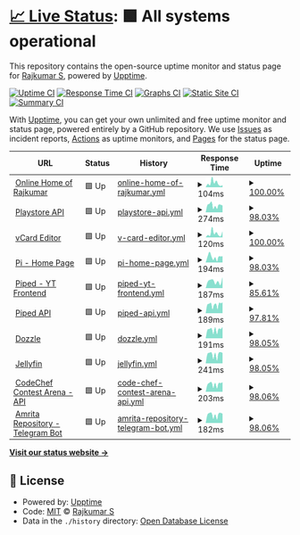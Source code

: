 # [📈 Live Status](https://status.rajkumaar.co.in): <!--live status--> **🟩 All systems operational**

This repository contains the open-source uptime monitor and status page for [Rajkumar S](https://rajkumaar.co.in), powered by [Upptime](https://github.com/upptime/upptime).

[![Uptime CI](https://github.com/rajkumaar23/status/workflows/Uptime%20CI/badge.svg)](https://github.com/rajkumaar23/status/actions?query=workflow%3A%22Uptime+CI%22)
[![Response Time CI](https://github.com/rajkumaar23/status/workflows/Response%20Time%20CI/badge.svg)](https://github.com/rajkumaar23/status/actions?query=workflow%3A%22Response+Time+CI%22)
[![Graphs CI](https://github.com/rajkumaar23/status/workflows/Graphs%20CI/badge.svg)](https://github.com/rajkumaar23/status/actions?query=workflow%3A%22Graphs+CI%22)
[![Static Site CI](https://github.com/rajkumaar23/status/workflows/Static%20Site%20CI/badge.svg)](https://github.com/rajkumaar23/status/actions?query=workflow%3A%22Static+Site+CI%22)
[![Summary CI](https://github.com/rajkumaar23/status/workflows/Summary%20CI/badge.svg)](https://github.com/rajkumaar23/status/actions?query=workflow%3A%22Summary+CI%22)

With [Upptime](https://upptime.js.org), you can get your own unlimited and free uptime monitor and status page, powered entirely by a GitHub repository. We use [Issues](https://github.com/rajkumaar23/status/issues) as incident reports, [Actions](https://github.com/rajkumaar23/status/actions) as uptime monitors, and [Pages](https://status.rajkumaar.co.in) for the status page.

<!--start: status pages-->
<!-- This summary is generated by Upptime (https://github.com/upptime/upptime) -->
<!-- Do not edit this manually, your changes will be overwritten -->
<!-- prettier-ignore -->
| URL | Status | History | Response Time | Uptime |
| --- | ------ | ------- | ------------- | ------ |
| <img alt="" src="https://icons.duckduckgo.com/ip3/rajkumaar.co.in.ico" height="13"> [Online Home of Rajkumar](https://rajkumaar.co.in) | 🟩 Up | [online-home-of-rajkumar.yml](https://github.com/rajkumaar23/status/commits/HEAD/history/online-home-of-rajkumar.yml) | <details><summary><img alt="Response time graph" src="./graphs/online-home-of-rajkumar/response-time-week.png" height="20"> 104ms</summary><br><a href="https://status.rajkumaar.co.in/history/online-home-of-rajkumar"><img alt="Response time 110" src="https://img.shields.io/endpoint?url=https%3A%2F%2Fraw.githubusercontent.com%2Frajkumaar23%2Fstatus%2FHEAD%2Fapi%2Fonline-home-of-rajkumar%2Fresponse-time.json"></a><br><a href="https://status.rajkumaar.co.in/history/online-home-of-rajkumar"><img alt="24-hour response time 43" src="https://img.shields.io/endpoint?url=https%3A%2F%2Fraw.githubusercontent.com%2Frajkumaar23%2Fstatus%2FHEAD%2Fapi%2Fonline-home-of-rajkumar%2Fresponse-time-day.json"></a><br><a href="https://status.rajkumaar.co.in/history/online-home-of-rajkumar"><img alt="7-day response time 104" src="https://img.shields.io/endpoint?url=https%3A%2F%2Fraw.githubusercontent.com%2Frajkumaar23%2Fstatus%2FHEAD%2Fapi%2Fonline-home-of-rajkumar%2Fresponse-time-week.json"></a><br><a href="https://status.rajkumaar.co.in/history/online-home-of-rajkumar"><img alt="30-day response time 110" src="https://img.shields.io/endpoint?url=https%3A%2F%2Fraw.githubusercontent.com%2Frajkumaar23%2Fstatus%2FHEAD%2Fapi%2Fonline-home-of-rajkumar%2Fresponse-time-month.json"></a><br><a href="https://status.rajkumaar.co.in/history/online-home-of-rajkumar"><img alt="1-year response time 110" src="https://img.shields.io/endpoint?url=https%3A%2F%2Fraw.githubusercontent.com%2Frajkumaar23%2Fstatus%2FHEAD%2Fapi%2Fonline-home-of-rajkumar%2Fresponse-time-year.json"></a></details> | <details><summary><a href="https://status.rajkumaar.co.in/history/online-home-of-rajkumar">100.00%</a></summary><a href="https://status.rajkumaar.co.in/history/online-home-of-rajkumar"><img alt="All-time uptime 99.99%" src="https://img.shields.io/endpoint?url=https%3A%2F%2Fraw.githubusercontent.com%2Frajkumaar23%2Fstatus%2FHEAD%2Fapi%2Fonline-home-of-rajkumar%2Fuptime.json"></a><br><a href="https://status.rajkumaar.co.in/history/online-home-of-rajkumar"><img alt="24-hour uptime 100.00%" src="https://img.shields.io/endpoint?url=https%3A%2F%2Fraw.githubusercontent.com%2Frajkumaar23%2Fstatus%2FHEAD%2Fapi%2Fonline-home-of-rajkumar%2Fuptime-day.json"></a><br><a href="https://status.rajkumaar.co.in/history/online-home-of-rajkumar"><img alt="7-day uptime 100.00%" src="https://img.shields.io/endpoint?url=https%3A%2F%2Fraw.githubusercontent.com%2Frajkumaar23%2Fstatus%2FHEAD%2Fapi%2Fonline-home-of-rajkumar%2Fuptime-week.json"></a><br><a href="https://status.rajkumaar.co.in/history/online-home-of-rajkumar"><img alt="30-day uptime 100.00%" src="https://img.shields.io/endpoint?url=https%3A%2F%2Fraw.githubusercontent.com%2Frajkumaar23%2Fstatus%2FHEAD%2Fapi%2Fonline-home-of-rajkumar%2Fuptime-month.json"></a><br><a href="https://status.rajkumaar.co.in/history/online-home-of-rajkumar"><img alt="1-year uptime 99.99%" src="https://img.shields.io/endpoint?url=https%3A%2F%2Fraw.githubusercontent.com%2Frajkumaar23%2Fstatus%2FHEAD%2Fapi%2Fonline-home-of-rajkumar%2Fuptime-year.json"></a></details>
| <img alt="" src="https://www.gstatic.com/android/market_images/web/favicon_v3.ico" height="13"> [Playstore API](https://api-playstore.rajkumaar.co.in/json?id=in.co.rajkumaar.amritarepo) | 🟩 Up | [playstore-api.yml](https://github.com/rajkumaar23/status/commits/HEAD/history/playstore-api.yml) | <details><summary><img alt="Response time graph" src="./graphs/playstore-api/response-time-week.png" height="20"> 274ms</summary><br><a href="https://status.rajkumaar.co.in/history/playstore-api"><img alt="Response time 2072" src="https://img.shields.io/endpoint?url=https%3A%2F%2Fraw.githubusercontent.com%2Frajkumaar23%2Fstatus%2FHEAD%2Fapi%2Fplaystore-api%2Fresponse-time.json"></a><br><a href="https://status.rajkumaar.co.in/history/playstore-api"><img alt="24-hour response time 284" src="https://img.shields.io/endpoint?url=https%3A%2F%2Fraw.githubusercontent.com%2Frajkumaar23%2Fstatus%2FHEAD%2Fapi%2Fplaystore-api%2Fresponse-time-day.json"></a><br><a href="https://status.rajkumaar.co.in/history/playstore-api"><img alt="7-day response time 274" src="https://img.shields.io/endpoint?url=https%3A%2F%2Fraw.githubusercontent.com%2Frajkumaar23%2Fstatus%2FHEAD%2Fapi%2Fplaystore-api%2Fresponse-time-week.json"></a><br><a href="https://status.rajkumaar.co.in/history/playstore-api"><img alt="30-day response time 272" src="https://img.shields.io/endpoint?url=https%3A%2F%2Fraw.githubusercontent.com%2Frajkumaar23%2Fstatus%2FHEAD%2Fapi%2Fplaystore-api%2Fresponse-time-month.json"></a><br><a href="https://status.rajkumaar.co.in/history/playstore-api"><img alt="1-year response time 2072" src="https://img.shields.io/endpoint?url=https%3A%2F%2Fraw.githubusercontent.com%2Frajkumaar23%2Fstatus%2FHEAD%2Fapi%2Fplaystore-api%2Fresponse-time-year.json"></a></details> | <details><summary><a href="https://status.rajkumaar.co.in/history/playstore-api">98.03%</a></summary><a href="https://status.rajkumaar.co.in/history/playstore-api"><img alt="All-time uptime 64.22%" src="https://img.shields.io/endpoint?url=https%3A%2F%2Fraw.githubusercontent.com%2Frajkumaar23%2Fstatus%2FHEAD%2Fapi%2Fplaystore-api%2Fuptime.json"></a><br><a href="https://status.rajkumaar.co.in/history/playstore-api"><img alt="24-hour uptime 100.00%" src="https://img.shields.io/endpoint?url=https%3A%2F%2Fraw.githubusercontent.com%2Frajkumaar23%2Fstatus%2FHEAD%2Fapi%2Fplaystore-api%2Fuptime-day.json"></a><br><a href="https://status.rajkumaar.co.in/history/playstore-api"><img alt="7-day uptime 98.03%" src="https://img.shields.io/endpoint?url=https%3A%2F%2Fraw.githubusercontent.com%2Frajkumaar23%2Fstatus%2FHEAD%2Fapi%2Fplaystore-api%2Fuptime-week.json"></a><br><a href="https://status.rajkumaar.co.in/history/playstore-api"><img alt="30-day uptime 99.55%" src="https://img.shields.io/endpoint?url=https%3A%2F%2Fraw.githubusercontent.com%2Frajkumaar23%2Fstatus%2FHEAD%2Fapi%2Fplaystore-api%2Fuptime-month.json"></a><br><a href="https://status.rajkumaar.co.in/history/playstore-api"><img alt="1-year uptime 64.22%" src="https://img.shields.io/endpoint?url=https%3A%2F%2Fraw.githubusercontent.com%2Frajkumaar23%2Fstatus%2FHEAD%2Fapi%2Fplaystore-api%2Fuptime-year.json"></a></details>
| <img alt="" src="https://icons.duckduckgo.com/ip3/vcard-editor.rajkumaar.co.in.ico" height="13"> [vCard Editor](https://vcard-editor.rajkumaar.co.in) | 🟩 Up | [v-card-editor.yml](https://github.com/rajkumaar23/status/commits/HEAD/history/v-card-editor.yml) | <details><summary><img alt="Response time graph" src="./graphs/v-card-editor/response-time-week.png" height="20"> 120ms</summary><br><a href="https://status.rajkumaar.co.in/history/v-card-editor"><img alt="Response time 110" src="https://img.shields.io/endpoint?url=https%3A%2F%2Fraw.githubusercontent.com%2Frajkumaar23%2Fstatus%2FHEAD%2Fapi%2Fv-card-editor%2Fresponse-time.json"></a><br><a href="https://status.rajkumaar.co.in/history/v-card-editor"><img alt="24-hour response time 105" src="https://img.shields.io/endpoint?url=https%3A%2F%2Fraw.githubusercontent.com%2Frajkumaar23%2Fstatus%2FHEAD%2Fapi%2Fv-card-editor%2Fresponse-time-day.json"></a><br><a href="https://status.rajkumaar.co.in/history/v-card-editor"><img alt="7-day response time 120" src="https://img.shields.io/endpoint?url=https%3A%2F%2Fraw.githubusercontent.com%2Frajkumaar23%2Fstatus%2FHEAD%2Fapi%2Fv-card-editor%2Fresponse-time-week.json"></a><br><a href="https://status.rajkumaar.co.in/history/v-card-editor"><img alt="30-day response time 96" src="https://img.shields.io/endpoint?url=https%3A%2F%2Fraw.githubusercontent.com%2Frajkumaar23%2Fstatus%2FHEAD%2Fapi%2Fv-card-editor%2Fresponse-time-month.json"></a><br><a href="https://status.rajkumaar.co.in/history/v-card-editor"><img alt="1-year response time 110" src="https://img.shields.io/endpoint?url=https%3A%2F%2Fraw.githubusercontent.com%2Frajkumaar23%2Fstatus%2FHEAD%2Fapi%2Fv-card-editor%2Fresponse-time-year.json"></a></details> | <details><summary><a href="https://status.rajkumaar.co.in/history/v-card-editor">100.00%</a></summary><a href="https://status.rajkumaar.co.in/history/v-card-editor"><img alt="All-time uptime 100.00%" src="https://img.shields.io/endpoint?url=https%3A%2F%2Fraw.githubusercontent.com%2Frajkumaar23%2Fstatus%2FHEAD%2Fapi%2Fv-card-editor%2Fuptime.json"></a><br><a href="https://status.rajkumaar.co.in/history/v-card-editor"><img alt="24-hour uptime 100.00%" src="https://img.shields.io/endpoint?url=https%3A%2F%2Fraw.githubusercontent.com%2Frajkumaar23%2Fstatus%2FHEAD%2Fapi%2Fv-card-editor%2Fuptime-day.json"></a><br><a href="https://status.rajkumaar.co.in/history/v-card-editor"><img alt="7-day uptime 100.00%" src="https://img.shields.io/endpoint?url=https%3A%2F%2Fraw.githubusercontent.com%2Frajkumaar23%2Fstatus%2FHEAD%2Fapi%2Fv-card-editor%2Fuptime-week.json"></a><br><a href="https://status.rajkumaar.co.in/history/v-card-editor"><img alt="30-day uptime 100.00%" src="https://img.shields.io/endpoint?url=https%3A%2F%2Fraw.githubusercontent.com%2Frajkumaar23%2Fstatus%2FHEAD%2Fapi%2Fv-card-editor%2Fuptime-month.json"></a><br><a href="https://status.rajkumaar.co.in/history/v-card-editor"><img alt="1-year uptime 100.00%" src="https://img.shields.io/endpoint?url=https%3A%2F%2Fraw.githubusercontent.com%2Frajkumaar23%2Fstatus%2FHEAD%2Fapi%2Fv-card-editor%2Fuptime-year.json"></a></details>
| <img alt="" src="https://pi.rajkumaar.co.in/favicon.ico" height="13"> [Pi - Home Page](https://pi.rajkumaar.co.in) | 🟩 Up | [pi-home-page.yml](https://github.com/rajkumaar23/status/commits/HEAD/history/pi-home-page.yml) | <details><summary><img alt="Response time graph" src="./graphs/pi-home-page/response-time-week.png" height="20"> 194ms</summary><br><a href="https://status.rajkumaar.co.in/history/pi-home-page"><img alt="Response time 185" src="https://img.shields.io/endpoint?url=https%3A%2F%2Fraw.githubusercontent.com%2Frajkumaar23%2Fstatus%2FHEAD%2Fapi%2Fpi-home-page%2Fresponse-time.json"></a><br><a href="https://status.rajkumaar.co.in/history/pi-home-page"><img alt="24-hour response time 217" src="https://img.shields.io/endpoint?url=https%3A%2F%2Fraw.githubusercontent.com%2Frajkumaar23%2Fstatus%2FHEAD%2Fapi%2Fpi-home-page%2Fresponse-time-day.json"></a><br><a href="https://status.rajkumaar.co.in/history/pi-home-page"><img alt="7-day response time 194" src="https://img.shields.io/endpoint?url=https%3A%2F%2Fraw.githubusercontent.com%2Frajkumaar23%2Fstatus%2FHEAD%2Fapi%2Fpi-home-page%2Fresponse-time-week.json"></a><br><a href="https://status.rajkumaar.co.in/history/pi-home-page"><img alt="30-day response time 185" src="https://img.shields.io/endpoint?url=https%3A%2F%2Fraw.githubusercontent.com%2Frajkumaar23%2Fstatus%2FHEAD%2Fapi%2Fpi-home-page%2Fresponse-time-month.json"></a><br><a href="https://status.rajkumaar.co.in/history/pi-home-page"><img alt="1-year response time 185" src="https://img.shields.io/endpoint?url=https%3A%2F%2Fraw.githubusercontent.com%2Frajkumaar23%2Fstatus%2FHEAD%2Fapi%2Fpi-home-page%2Fresponse-time-year.json"></a></details> | <details><summary><a href="https://status.rajkumaar.co.in/history/pi-home-page">98.03%</a></summary><a href="https://status.rajkumaar.co.in/history/pi-home-page"><img alt="All-time uptime 99.51%" src="https://img.shields.io/endpoint?url=https%3A%2F%2Fraw.githubusercontent.com%2Frajkumaar23%2Fstatus%2FHEAD%2Fapi%2Fpi-home-page%2Fuptime.json"></a><br><a href="https://status.rajkumaar.co.in/history/pi-home-page"><img alt="24-hour uptime 100.00%" src="https://img.shields.io/endpoint?url=https%3A%2F%2Fraw.githubusercontent.com%2Frajkumaar23%2Fstatus%2FHEAD%2Fapi%2Fpi-home-page%2Fuptime-day.json"></a><br><a href="https://status.rajkumaar.co.in/history/pi-home-page"><img alt="7-day uptime 98.03%" src="https://img.shields.io/endpoint?url=https%3A%2F%2Fraw.githubusercontent.com%2Frajkumaar23%2Fstatus%2FHEAD%2Fapi%2Fpi-home-page%2Fuptime-week.json"></a><br><a href="https://status.rajkumaar.co.in/history/pi-home-page"><img alt="30-day uptime 99.51%" src="https://img.shields.io/endpoint?url=https%3A%2F%2Fraw.githubusercontent.com%2Frajkumaar23%2Fstatus%2FHEAD%2Fapi%2Fpi-home-page%2Fuptime-month.json"></a><br><a href="https://status.rajkumaar.co.in/history/pi-home-page"><img alt="1-year uptime 99.51%" src="https://img.shields.io/endpoint?url=https%3A%2F%2Fraw.githubusercontent.com%2Frajkumaar23%2Fstatus%2FHEAD%2Fapi%2Fpi-home-page%2Fuptime-year.json"></a></details>
| <img alt="" src="https://yt.rajkumaar.co.in/favicon.ico" height="13"> [Piped - YT Frontend](https://yt.rajkumaar.co.in/trending) | 🟩 Up | [piped-yt-frontend.yml](https://github.com/rajkumaar23/status/commits/HEAD/history/piped-yt-frontend.yml) | <details><summary><img alt="Response time graph" src="./graphs/piped-yt-frontend/response-time-week.png" height="20"> 187ms</summary><br><a href="https://status.rajkumaar.co.in/history/piped-yt-frontend"><img alt="Response time 198" src="https://img.shields.io/endpoint?url=https%3A%2F%2Fraw.githubusercontent.com%2Frajkumaar23%2Fstatus%2FHEAD%2Fapi%2Fpiped-yt-frontend%2Fresponse-time.json"></a><br><a href="https://status.rajkumaar.co.in/history/piped-yt-frontend"><img alt="24-hour response time 214" src="https://img.shields.io/endpoint?url=https%3A%2F%2Fraw.githubusercontent.com%2Frajkumaar23%2Fstatus%2FHEAD%2Fapi%2Fpiped-yt-frontend%2Fresponse-time-day.json"></a><br><a href="https://status.rajkumaar.co.in/history/piped-yt-frontend"><img alt="7-day response time 187" src="https://img.shields.io/endpoint?url=https%3A%2F%2Fraw.githubusercontent.com%2Frajkumaar23%2Fstatus%2FHEAD%2Fapi%2Fpiped-yt-frontend%2Fresponse-time-week.json"></a><br><a href="https://status.rajkumaar.co.in/history/piped-yt-frontend"><img alt="30-day response time 198" src="https://img.shields.io/endpoint?url=https%3A%2F%2Fraw.githubusercontent.com%2Frajkumaar23%2Fstatus%2FHEAD%2Fapi%2Fpiped-yt-frontend%2Fresponse-time-month.json"></a><br><a href="https://status.rajkumaar.co.in/history/piped-yt-frontend"><img alt="1-year response time 198" src="https://img.shields.io/endpoint?url=https%3A%2F%2Fraw.githubusercontent.com%2Frajkumaar23%2Fstatus%2FHEAD%2Fapi%2Fpiped-yt-frontend%2Fresponse-time-year.json"></a></details> | <details><summary><a href="https://status.rajkumaar.co.in/history/piped-yt-frontend">85.61%</a></summary><a href="https://status.rajkumaar.co.in/history/piped-yt-frontend"><img alt="All-time uptime 96.43%" src="https://img.shields.io/endpoint?url=https%3A%2F%2Fraw.githubusercontent.com%2Frajkumaar23%2Fstatus%2FHEAD%2Fapi%2Fpiped-yt-frontend%2Fuptime.json"></a><br><a href="https://status.rajkumaar.co.in/history/piped-yt-frontend"><img alt="24-hour uptime 13.01%" src="https://img.shields.io/endpoint?url=https%3A%2F%2Fraw.githubusercontent.com%2Frajkumaar23%2Fstatus%2FHEAD%2Fapi%2Fpiped-yt-frontend%2Fuptime-day.json"></a><br><a href="https://status.rajkumaar.co.in/history/piped-yt-frontend"><img alt="7-day uptime 85.61%" src="https://img.shields.io/endpoint?url=https%3A%2F%2Fraw.githubusercontent.com%2Frajkumaar23%2Fstatus%2FHEAD%2Fapi%2Fpiped-yt-frontend%2Fuptime-week.json"></a><br><a href="https://status.rajkumaar.co.in/history/piped-yt-frontend"><img alt="30-day uptime 96.43%" src="https://img.shields.io/endpoint?url=https%3A%2F%2Fraw.githubusercontent.com%2Frajkumaar23%2Fstatus%2FHEAD%2Fapi%2Fpiped-yt-frontend%2Fuptime-month.json"></a><br><a href="https://status.rajkumaar.co.in/history/piped-yt-frontend"><img alt="1-year uptime 96.43%" src="https://img.shields.io/endpoint?url=https%3A%2F%2Fraw.githubusercontent.com%2Frajkumaar23%2Fstatus%2FHEAD%2Fapi%2Fpiped-yt-frontend%2Fuptime-year.json"></a></details>
| <img alt="" src="https://yt.rajkumaar.co.in/favicon.ico" height="13"> [Piped API](https://api.yt.rajkumaar.co.in/healthcheck) | 🟩 Up | [piped-api.yml](https://github.com/rajkumaar23/status/commits/HEAD/history/piped-api.yml) | <details><summary><img alt="Response time graph" src="./graphs/piped-api/response-time-week.png" height="20"> 189ms</summary><br><a href="https://status.rajkumaar.co.in/history/piped-api"><img alt="Response time 190" src="https://img.shields.io/endpoint?url=https%3A%2F%2Fraw.githubusercontent.com%2Frajkumaar23%2Fstatus%2FHEAD%2Fapi%2Fpiped-api%2Fresponse-time.json"></a><br><a href="https://status.rajkumaar.co.in/history/piped-api"><img alt="24-hour response time 231" src="https://img.shields.io/endpoint?url=https%3A%2F%2Fraw.githubusercontent.com%2Frajkumaar23%2Fstatus%2FHEAD%2Fapi%2Fpiped-api%2Fresponse-time-day.json"></a><br><a href="https://status.rajkumaar.co.in/history/piped-api"><img alt="7-day response time 189" src="https://img.shields.io/endpoint?url=https%3A%2F%2Fraw.githubusercontent.com%2Frajkumaar23%2Fstatus%2FHEAD%2Fapi%2Fpiped-api%2Fresponse-time-week.json"></a><br><a href="https://status.rajkumaar.co.in/history/piped-api"><img alt="30-day response time 190" src="https://img.shields.io/endpoint?url=https%3A%2F%2Fraw.githubusercontent.com%2Frajkumaar23%2Fstatus%2FHEAD%2Fapi%2Fpiped-api%2Fresponse-time-month.json"></a><br><a href="https://status.rajkumaar.co.in/history/piped-api"><img alt="1-year response time 190" src="https://img.shields.io/endpoint?url=https%3A%2F%2Fraw.githubusercontent.com%2Frajkumaar23%2Fstatus%2FHEAD%2Fapi%2Fpiped-api%2Fresponse-time-year.json"></a></details> | <details><summary><a href="https://status.rajkumaar.co.in/history/piped-api">97.81%</a></summary><a href="https://status.rajkumaar.co.in/history/piped-api"><img alt="All-time uptime 99.46%" src="https://img.shields.io/endpoint?url=https%3A%2F%2Fraw.githubusercontent.com%2Frajkumaar23%2Fstatus%2FHEAD%2Fapi%2Fpiped-api%2Fuptime.json"></a><br><a href="https://status.rajkumaar.co.in/history/piped-api"><img alt="24-hour uptime 100.00%" src="https://img.shields.io/endpoint?url=https%3A%2F%2Fraw.githubusercontent.com%2Frajkumaar23%2Fstatus%2FHEAD%2Fapi%2Fpiped-api%2Fuptime-day.json"></a><br><a href="https://status.rajkumaar.co.in/history/piped-api"><img alt="7-day uptime 97.81%" src="https://img.shields.io/endpoint?url=https%3A%2F%2Fraw.githubusercontent.com%2Frajkumaar23%2Fstatus%2FHEAD%2Fapi%2Fpiped-api%2Fuptime-week.json"></a><br><a href="https://status.rajkumaar.co.in/history/piped-api"><img alt="30-day uptime 99.46%" src="https://img.shields.io/endpoint?url=https%3A%2F%2Fraw.githubusercontent.com%2Frajkumaar23%2Fstatus%2FHEAD%2Fapi%2Fpiped-api%2Fuptime-month.json"></a><br><a href="https://status.rajkumaar.co.in/history/piped-api"><img alt="1-year uptime 99.46%" src="https://img.shields.io/endpoint?url=https%3A%2F%2Fraw.githubusercontent.com%2Frajkumaar23%2Fstatus%2FHEAD%2Fapi%2Fpiped-api%2Fuptime-year.json"></a></details>
| <img alt="" src="https://dozzle.dev/favicon.ico" height="13"> [Dozzle](https://dozzle.rajkumaar.co.in/healthcheck) | 🟩 Up | [dozzle.yml](https://github.com/rajkumaar23/status/commits/HEAD/history/dozzle.yml) | <details><summary><img alt="Response time graph" src="./graphs/dozzle/response-time-week.png" height="20"> 191ms</summary><br><a href="https://status.rajkumaar.co.in/history/dozzle"><img alt="Response time 190" src="https://img.shields.io/endpoint?url=https%3A%2F%2Fraw.githubusercontent.com%2Frajkumaar23%2Fstatus%2FHEAD%2Fapi%2Fdozzle%2Fresponse-time.json"></a><br><a href="https://status.rajkumaar.co.in/history/dozzle"><img alt="24-hour response time 227" src="https://img.shields.io/endpoint?url=https%3A%2F%2Fraw.githubusercontent.com%2Frajkumaar23%2Fstatus%2FHEAD%2Fapi%2Fdozzle%2Fresponse-time-day.json"></a><br><a href="https://status.rajkumaar.co.in/history/dozzle"><img alt="7-day response time 191" src="https://img.shields.io/endpoint?url=https%3A%2F%2Fraw.githubusercontent.com%2Frajkumaar23%2Fstatus%2FHEAD%2Fapi%2Fdozzle%2Fresponse-time-week.json"></a><br><a href="https://status.rajkumaar.co.in/history/dozzle"><img alt="30-day response time 190" src="https://img.shields.io/endpoint?url=https%3A%2F%2Fraw.githubusercontent.com%2Frajkumaar23%2Fstatus%2FHEAD%2Fapi%2Fdozzle%2Fresponse-time-month.json"></a><br><a href="https://status.rajkumaar.co.in/history/dozzle"><img alt="1-year response time 190" src="https://img.shields.io/endpoint?url=https%3A%2F%2Fraw.githubusercontent.com%2Frajkumaar23%2Fstatus%2FHEAD%2Fapi%2Fdozzle%2Fresponse-time-year.json"></a></details> | <details><summary><a href="https://status.rajkumaar.co.in/history/dozzle">98.05%</a></summary><a href="https://status.rajkumaar.co.in/history/dozzle"><img alt="All-time uptime 99.52%" src="https://img.shields.io/endpoint?url=https%3A%2F%2Fraw.githubusercontent.com%2Frajkumaar23%2Fstatus%2FHEAD%2Fapi%2Fdozzle%2Fuptime.json"></a><br><a href="https://status.rajkumaar.co.in/history/dozzle"><img alt="24-hour uptime 100.00%" src="https://img.shields.io/endpoint?url=https%3A%2F%2Fraw.githubusercontent.com%2Frajkumaar23%2Fstatus%2FHEAD%2Fapi%2Fdozzle%2Fuptime-day.json"></a><br><a href="https://status.rajkumaar.co.in/history/dozzle"><img alt="7-day uptime 98.05%" src="https://img.shields.io/endpoint?url=https%3A%2F%2Fraw.githubusercontent.com%2Frajkumaar23%2Fstatus%2FHEAD%2Fapi%2Fdozzle%2Fuptime-week.json"></a><br><a href="https://status.rajkumaar.co.in/history/dozzle"><img alt="30-day uptime 99.52%" src="https://img.shields.io/endpoint?url=https%3A%2F%2Fraw.githubusercontent.com%2Frajkumaar23%2Fstatus%2FHEAD%2Fapi%2Fdozzle%2Fuptime-month.json"></a><br><a href="https://status.rajkumaar.co.in/history/dozzle"><img alt="1-year uptime 99.52%" src="https://img.shields.io/endpoint?url=https%3A%2F%2Fraw.githubusercontent.com%2Frajkumaar23%2Fstatus%2FHEAD%2Fapi%2Fdozzle%2Fuptime-year.json"></a></details>
| <img alt="" src="https://jellyfin.org/images/favicon.ico" height="13"> [Jellyfin](https://jellyfin.rajkumaar.co.in) | 🟩 Up | [jellyfin.yml](https://github.com/rajkumaar23/status/commits/HEAD/history/jellyfin.yml) | <details><summary><img alt="Response time graph" src="./graphs/jellyfin/response-time-week.png" height="20"> 241ms</summary><br><a href="https://status.rajkumaar.co.in/history/jellyfin"><img alt="Response time 241" src="https://img.shields.io/endpoint?url=https%3A%2F%2Fraw.githubusercontent.com%2Frajkumaar23%2Fstatus%2FHEAD%2Fapi%2Fjellyfin%2Fresponse-time.json"></a><br><a href="https://status.rajkumaar.co.in/history/jellyfin"><img alt="24-hour response time 288" src="https://img.shields.io/endpoint?url=https%3A%2F%2Fraw.githubusercontent.com%2Frajkumaar23%2Fstatus%2FHEAD%2Fapi%2Fjellyfin%2Fresponse-time-day.json"></a><br><a href="https://status.rajkumaar.co.in/history/jellyfin"><img alt="7-day response time 241" src="https://img.shields.io/endpoint?url=https%3A%2F%2Fraw.githubusercontent.com%2Frajkumaar23%2Fstatus%2FHEAD%2Fapi%2Fjellyfin%2Fresponse-time-week.json"></a><br><a href="https://status.rajkumaar.co.in/history/jellyfin"><img alt="30-day response time 241" src="https://img.shields.io/endpoint?url=https%3A%2F%2Fraw.githubusercontent.com%2Frajkumaar23%2Fstatus%2FHEAD%2Fapi%2Fjellyfin%2Fresponse-time-month.json"></a><br><a href="https://status.rajkumaar.co.in/history/jellyfin"><img alt="1-year response time 241" src="https://img.shields.io/endpoint?url=https%3A%2F%2Fraw.githubusercontent.com%2Frajkumaar23%2Fstatus%2FHEAD%2Fapi%2Fjellyfin%2Fresponse-time-year.json"></a></details> | <details><summary><a href="https://status.rajkumaar.co.in/history/jellyfin">98.05%</a></summary><a href="https://status.rajkumaar.co.in/history/jellyfin"><img alt="All-time uptime 99.52%" src="https://img.shields.io/endpoint?url=https%3A%2F%2Fraw.githubusercontent.com%2Frajkumaar23%2Fstatus%2FHEAD%2Fapi%2Fjellyfin%2Fuptime.json"></a><br><a href="https://status.rajkumaar.co.in/history/jellyfin"><img alt="24-hour uptime 100.00%" src="https://img.shields.io/endpoint?url=https%3A%2F%2Fraw.githubusercontent.com%2Frajkumaar23%2Fstatus%2FHEAD%2Fapi%2Fjellyfin%2Fuptime-day.json"></a><br><a href="https://status.rajkumaar.co.in/history/jellyfin"><img alt="7-day uptime 98.05%" src="https://img.shields.io/endpoint?url=https%3A%2F%2Fraw.githubusercontent.com%2Frajkumaar23%2Fstatus%2FHEAD%2Fapi%2Fjellyfin%2Fuptime-week.json"></a><br><a href="https://status.rajkumaar.co.in/history/jellyfin"><img alt="30-day uptime 99.52%" src="https://img.shields.io/endpoint?url=https%3A%2F%2Fraw.githubusercontent.com%2Frajkumaar23%2Fstatus%2FHEAD%2Fapi%2Fjellyfin%2Fuptime-month.json"></a><br><a href="https://status.rajkumaar.co.in/history/jellyfin"><img alt="1-year uptime 99.52%" src="https://img.shields.io/endpoint?url=https%3A%2F%2Fraw.githubusercontent.com%2Frajkumaar23%2Fstatus%2FHEAD%2Fapi%2Fjellyfin%2Fuptime-year.json"></a></details>
| <img alt="" src="https://codechef.com/favicon.ico" height="13"> [CodeChef Contest Arena - API](https://api.codechef-arena.rajkumaar.co.in/healthcheck) | 🟩 Up | [code-chef-contest-arena-api.yml](https://github.com/rajkumaar23/status/commits/HEAD/history/code-chef-contest-arena-api.yml) | <details><summary><img alt="Response time graph" src="./graphs/code-chef-contest-arena-api/response-time-week.png" height="20"> 203ms</summary><br><a href="https://status.rajkumaar.co.in/history/code-chef-contest-arena-api"><img alt="Response time 196" src="https://img.shields.io/endpoint?url=https%3A%2F%2Fraw.githubusercontent.com%2Frajkumaar23%2Fstatus%2FHEAD%2Fapi%2Fcode-chef-contest-arena-api%2Fresponse-time.json"></a><br><a href="https://status.rajkumaar.co.in/history/code-chef-contest-arena-api"><img alt="24-hour response time 241" src="https://img.shields.io/endpoint?url=https%3A%2F%2Fraw.githubusercontent.com%2Frajkumaar23%2Fstatus%2FHEAD%2Fapi%2Fcode-chef-contest-arena-api%2Fresponse-time-day.json"></a><br><a href="https://status.rajkumaar.co.in/history/code-chef-contest-arena-api"><img alt="7-day response time 203" src="https://img.shields.io/endpoint?url=https%3A%2F%2Fraw.githubusercontent.com%2Frajkumaar23%2Fstatus%2FHEAD%2Fapi%2Fcode-chef-contest-arena-api%2Fresponse-time-week.json"></a><br><a href="https://status.rajkumaar.co.in/history/code-chef-contest-arena-api"><img alt="30-day response time 196" src="https://img.shields.io/endpoint?url=https%3A%2F%2Fraw.githubusercontent.com%2Frajkumaar23%2Fstatus%2FHEAD%2Fapi%2Fcode-chef-contest-arena-api%2Fresponse-time-month.json"></a><br><a href="https://status.rajkumaar.co.in/history/code-chef-contest-arena-api"><img alt="1-year response time 196" src="https://img.shields.io/endpoint?url=https%3A%2F%2Fraw.githubusercontent.com%2Frajkumaar23%2Fstatus%2FHEAD%2Fapi%2Fcode-chef-contest-arena-api%2Fresponse-time-year.json"></a></details> | <details><summary><a href="https://status.rajkumaar.co.in/history/code-chef-contest-arena-api">98.06%</a></summary><a href="https://status.rajkumaar.co.in/history/code-chef-contest-arena-api"><img alt="All-time uptime 99.52%" src="https://img.shields.io/endpoint?url=https%3A%2F%2Fraw.githubusercontent.com%2Frajkumaar23%2Fstatus%2FHEAD%2Fapi%2Fcode-chef-contest-arena-api%2Fuptime.json"></a><br><a href="https://status.rajkumaar.co.in/history/code-chef-contest-arena-api"><img alt="24-hour uptime 100.00%" src="https://img.shields.io/endpoint?url=https%3A%2F%2Fraw.githubusercontent.com%2Frajkumaar23%2Fstatus%2FHEAD%2Fapi%2Fcode-chef-contest-arena-api%2Fuptime-day.json"></a><br><a href="https://status.rajkumaar.co.in/history/code-chef-contest-arena-api"><img alt="7-day uptime 98.06%" src="https://img.shields.io/endpoint?url=https%3A%2F%2Fraw.githubusercontent.com%2Frajkumaar23%2Fstatus%2FHEAD%2Fapi%2Fcode-chef-contest-arena-api%2Fuptime-week.json"></a><br><a href="https://status.rajkumaar.co.in/history/code-chef-contest-arena-api"><img alt="30-day uptime 99.52%" src="https://img.shields.io/endpoint?url=https%3A%2F%2Fraw.githubusercontent.com%2Frajkumaar23%2Fstatus%2FHEAD%2Fapi%2Fcode-chef-contest-arena-api%2Fuptime-month.json"></a><br><a href="https://status.rajkumaar.co.in/history/code-chef-contest-arena-api"><img alt="1-year uptime 99.52%" src="https://img.shields.io/endpoint?url=https%3A%2F%2Fraw.githubusercontent.com%2Frajkumaar23%2Fstatus%2FHEAD%2Fapi%2Fcode-chef-contest-arena-api%2Fuptime-year.json"></a></details>
| <img alt="" src="https://raw.githubusercontent.com/rajkumaar23/AmritaRepo/master/app/src/main/res/drawable/logosq.png" height="13"> [Amrita Repository - Telegram Bot](https://amrita-repo-bot.rajkumaar.co.in/healthcheck) | 🟩 Up | [amrita-repository-telegram-bot.yml](https://github.com/rajkumaar23/status/commits/HEAD/history/amrita-repository-telegram-bot.yml) | <details><summary><img alt="Response time graph" src="./graphs/amrita-repository-telegram-bot/response-time-week.png" height="20"> 182ms</summary><br><a href="https://status.rajkumaar.co.in/history/amrita-repository-telegram-bot"><img alt="Response time 195" src="https://img.shields.io/endpoint?url=https%3A%2F%2Fraw.githubusercontent.com%2Frajkumaar23%2Fstatus%2FHEAD%2Fapi%2Famrita-repository-telegram-bot%2Fresponse-time.json"></a><br><a href="https://status.rajkumaar.co.in/history/amrita-repository-telegram-bot"><img alt="24-hour response time 214" src="https://img.shields.io/endpoint?url=https%3A%2F%2Fraw.githubusercontent.com%2Frajkumaar23%2Fstatus%2FHEAD%2Fapi%2Famrita-repository-telegram-bot%2Fresponse-time-day.json"></a><br><a href="https://status.rajkumaar.co.in/history/amrita-repository-telegram-bot"><img alt="7-day response time 182" src="https://img.shields.io/endpoint?url=https%3A%2F%2Fraw.githubusercontent.com%2Frajkumaar23%2Fstatus%2FHEAD%2Fapi%2Famrita-repository-telegram-bot%2Fresponse-time-week.json"></a><br><a href="https://status.rajkumaar.co.in/history/amrita-repository-telegram-bot"><img alt="30-day response time 195" src="https://img.shields.io/endpoint?url=https%3A%2F%2Fraw.githubusercontent.com%2Frajkumaar23%2Fstatus%2FHEAD%2Fapi%2Famrita-repository-telegram-bot%2Fresponse-time-month.json"></a><br><a href="https://status.rajkumaar.co.in/history/amrita-repository-telegram-bot"><img alt="1-year response time 195" src="https://img.shields.io/endpoint?url=https%3A%2F%2Fraw.githubusercontent.com%2Frajkumaar23%2Fstatus%2FHEAD%2Fapi%2Famrita-repository-telegram-bot%2Fresponse-time-year.json"></a></details> | <details><summary><a href="https://status.rajkumaar.co.in/history/amrita-repository-telegram-bot">98.06%</a></summary><a href="https://status.rajkumaar.co.in/history/amrita-repository-telegram-bot"><img alt="All-time uptime 99.52%" src="https://img.shields.io/endpoint?url=https%3A%2F%2Fraw.githubusercontent.com%2Frajkumaar23%2Fstatus%2FHEAD%2Fapi%2Famrita-repository-telegram-bot%2Fuptime.json"></a><br><a href="https://status.rajkumaar.co.in/history/amrita-repository-telegram-bot"><img alt="24-hour uptime 100.00%" src="https://img.shields.io/endpoint?url=https%3A%2F%2Fraw.githubusercontent.com%2Frajkumaar23%2Fstatus%2FHEAD%2Fapi%2Famrita-repository-telegram-bot%2Fuptime-day.json"></a><br><a href="https://status.rajkumaar.co.in/history/amrita-repository-telegram-bot"><img alt="7-day uptime 98.06%" src="https://img.shields.io/endpoint?url=https%3A%2F%2Fraw.githubusercontent.com%2Frajkumaar23%2Fstatus%2FHEAD%2Fapi%2Famrita-repository-telegram-bot%2Fuptime-week.json"></a><br><a href="https://status.rajkumaar.co.in/history/amrita-repository-telegram-bot"><img alt="30-day uptime 99.52%" src="https://img.shields.io/endpoint?url=https%3A%2F%2Fraw.githubusercontent.com%2Frajkumaar23%2Fstatus%2FHEAD%2Fapi%2Famrita-repository-telegram-bot%2Fuptime-month.json"></a><br><a href="https://status.rajkumaar.co.in/history/amrita-repository-telegram-bot"><img alt="1-year uptime 99.52%" src="https://img.shields.io/endpoint?url=https%3A%2F%2Fraw.githubusercontent.com%2Frajkumaar23%2Fstatus%2FHEAD%2Fapi%2Famrita-repository-telegram-bot%2Fuptime-year.json"></a></details>

<!--end: status pages-->

[**Visit our status website →**](https://status.rajkumaar.co.in)

## 📄 License

- Powered by: [Upptime](https://github.com/upptime/upptime)
- Code: [MIT](./LICENSE) © [Rajkumar S](https://rajkumaar.co.in)
- Data in the `./history` directory: [Open Database License](https://opendatacommons.org/licenses/odbl/1-0/)
